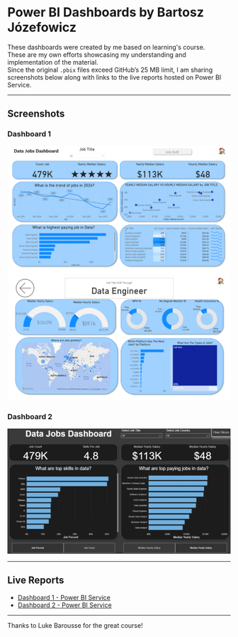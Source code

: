 # Power BI Dashboards by Bartosz Józefowicz

These dashboards were created by me based on learning's course.  
These are my own efforts showcasing my understanding and implementation of the material.  
Since the original `.pbix` files exceed GitHub’s 25 MB limit, I am sharing screenshots below along with links to the live reports hosted on Power BI Service.

---

## Screenshots

### Dashboard 1
![Dashboard 1.0](./dashboard1_0.png)  
![Dashboard 1.1](./dashboard1.1.png)

### Dashboard 2
![Dashboard 2.0](./dashboard2.png)

---

## Live Reports

- [Dashboard 1 - Power BI Service](#)  
- [Dashboard 2 - Power BI Service](#)

---

Thanks to Luke Barousse for the great course!
